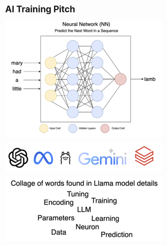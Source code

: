# AI Training Pitch

![image info](./public/image.png)

![image info](./public/models.png)

![image info](./public/words2.png)
